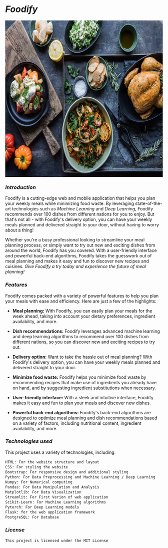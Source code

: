 # *Foodify*

<div align="center">
   <img align="center" height=500 width=1000 alt="picture" src="https://github.com/Abubakr1710/Foodify/blob/main/web/assets/readme_pictures/food.png? raw=true" >
</div>


### *Introduction*
Foodify is a cutting-edge web and mobile application that helps you plan your weekly meals while minimizing food waste. By leveraging state-of-the-art technologies such as _Machine Learning_ and _Deep Learning_, Foodify recommends over 100 dishes from different nations for you to enjoy. But that's not all - with Foodify's delivery option, you can have your weekly meals planned and delivered straight to your door, without having to worry about a thing!

Whether you're a busy professional looking to streamline your meal planning process, or simply want to try out new and exciting dishes from around the world, Foodify has you covered. With a user-friendly interface and powerful back-end algorithms, Foodify takes the guesswork out of meal planning and makes it easy and fun to discover new recipes and cuisines. _Give Foodify a try today and experience the future of meal planning!_


### *Features*
Foodify comes packed with a variety of powerful features to help you plan your meals with ease and efficiency. Here are just a few of the highlights:

- **Meal planning:** With Foodify, you can easily plan your meals for the week ahead, taking into account your dietary preferences, ingredient availability, and more.

- **Dish recommendations:** Foodify leverages advanced machine learning and deep learning algorithms to recommend over 100 dishes from different nations, so you can discover new and exciting recipes to try out.

- **Delivery option:** Want to take the hassle out of meal planning? With Foodify's delivery option, you can have your weekly meals planned and delivered straight to your door.

- **Minimize food waste:** Foodify helps you minimize food waste by recommending recipes that make use of ingredients you already have on hand, and by suggesting ingredient substitutions when necessary.

- **User-friendly interface:** With a sleek and intuitive interface, Foodify makes it easy and fun to plan your meals and discover new dishes.

- **Powerful back-end algorithms:** Foodify's back-end algorithms are designed to optimize meal planning and dish recommendations based on a variety of factors, including nutritional content, ingredient availability, and more.


### *Technologies used*
This project uses a variety of technologies, including:
```
HTML: For the website structure and layout
CSS: For styling the website
Bootstrap: For responsive design and additional styling
Python: For Data Preprocessing and Machine Learning / Deep Learning
Numpy: For Numerical computing
Pandas: For Data Manipulation and Analysis
Matplotlib: For Data Visualization
Streamlit: For First Verion of web application
Scikit-Learn: For Machine Learning algorithms
Pytorch: For Deep Learning models
Flask: for the web application framework
PostgreSQL: For Database
```


### *License*
```
This project is licensed under the MIT License
```
